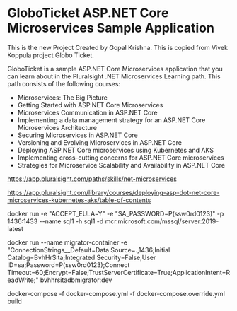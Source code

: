 # GloboTicket ASP.NET Core Microservices Sample Application

This is the new Project Created by Gopal Krishna.
This is copied from Vivek Koppula project Globo Ticket.

GloboTicket is a sample ASP.NET Core Microservices application that you can learn about in the Pluralsight .NET Microservices Learning path. This path consists of the following courses:

- Microservices: The Big Picture
- Getting Started with ASP.NET Core Microservices
- Microservices Communication in ASP.NET Core
- Implementing a data management strategy for an ASP.NET Core Microservices Architecture
- Securing Microservices in ASP.NET Core
- Versioning and Evolving Microservices in ASP.NET Core
- Deploying ASP.NET Core microservices using Kubernetes and AKS
- Implementing cross-cutting concerns for ASP.NET Core microservices
- Strategies for Microservice Scalability and Availability in ASP.NET Core

https://app.pluralsight.com/paths/skills/net-microservices

https://app.pluralsight.com/library/courses/deploying-asp-dot-net-core-microservices-kubernetes-aks/table-of-contents

docker run -e "ACCEPT_EULA=Y" -e "SA_PASSWORD=P(ssw0rd0123)" -p 1436:1433 --name sql1 -h sql1 -d mcr.microsoft.com/mssql/server:2019-latest

docker run --name migrator-container -e "ConnectionStrings__Default=Data Source=.,1436;Initial Catalog=BvhHrSita;Integrated Security=False;User ID=sa;Password=P(ssw0rd0123);Connect Timeout=60;Encrypt=False;TrustServerCertificate=True;ApplicationIntent=ReadWrite;" bvhhrsitadbmigrator:dev

docker-compose -f docker-compose.yml -f docker-compose.override.yml build